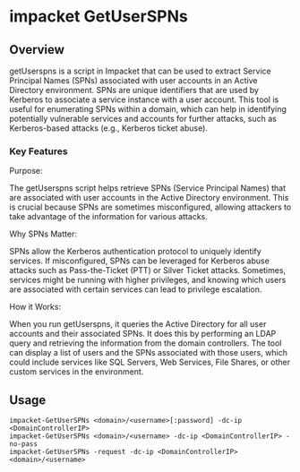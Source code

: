 # impacket GetUserSPNs

## Overview

getUserspns is a script in Impacket that can be used to extract Service Principal Names (SPNs) associated with user accounts in an Active Directory environment. SPNs are unique identifiers that are used by Kerberos to associate a service instance with a user account. This tool is useful for enumerating SPNs within a domain, which can help in identifying potentially vulnerable services and accounts for further attacks, such as Kerberos-based attacks (e.g., Kerberos ticket abuse).

### Key Features

Purpose:

The getUserspns script helps retrieve SPNs (Service Principal Names) that are associated with user accounts in the Active Directory environment. This is crucial because SPNs are sometimes misconfigured, allowing attackers to take advantage of the information for various attacks.

Why SPNs Matter:

SPNs allow the Kerberos authentication protocol to uniquely identify services. If misconfigured, SPNs can be leveraged for Kerberos abuse attacks such as Pass-the-Ticket (PTT) or Silver Ticket attacks.
Sometimes, services might be running with higher privileges, and knowing which users are associated with certain services can lead to privilege escalation.

How it Works:

When you run getUserspns, it queries the Active Directory for all user accounts and their associated SPNs. It does this by performing an LDAP query and retrieving the information from the domain controllers.
The tool can display a list of users and the SPNs associated with those users, which could include services like SQL Servers, Web Services, File Shares, or other custom services in the environment.

## Usage

    impacket-GetUserSPNs <domain>/<username>[:password] -dc-ip <DomainControllerIP>
    impacket-GetUserSPNs <domain>/<username> -dc-ip <DomainControllerIP> -no-pass
    impacket-GetUserSPNs -request -dc-ip <DomainControllerIP> <domain>/<username>